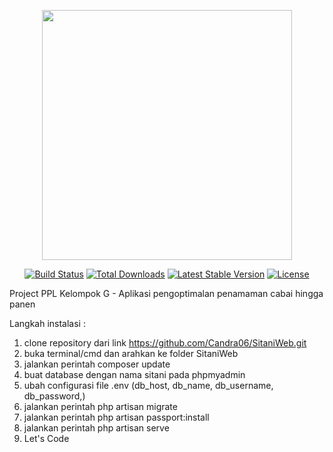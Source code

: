 <p align="center"><a href="https://laravel.com" target="_blank"><img src="https://raw.githubusercontent.com/laravel/art/master/logo-lockup/5%20SVG/2%20CMYK/1%20Full%20Color/laravel-logolockup-cmyk-red.svg" width="400"></a></p>

<p align="center">
<a href="https://travis-ci.org/laravel/framework"><img src="https://travis-ci.org/laravel/framework.svg" alt="Build Status"></a>
<a href="https://packagist.org/packages/laravel/framework"><img src="https://poser.pugx.org/laravel/framework/d/total.svg" alt="Total Downloads"></a>
<a href="https://packagist.org/packages/laravel/framework"><img src="https://poser.pugx.org/laravel/framework/v/stable.svg" alt="Latest Stable Version"></a>
<a href="https://packagist.org/packages/laravel/framework"><img src="https://poser.pugx.org/laravel/framework/license.svg" alt="License"></a>
</p>

Project PPL Kelompok G - Aplikasi pengoptimalan penamaman cabai hingga panen

Langkah instalasi :

1. clone repository dari link https://github.com/Candra06/SitaniWeb.git
2. buka terminal/cmd dan arahkan ke folder SitaniWeb
3. jalankan perintah composer update
4. buat database dengan nama sitani pada phpmyadmin
5. ubah configurasi file .env (db_host, db_name, db_username, db_password,)
6. jalankan perintah php artisan migrate
7. jalankan perintah php artisan passport:install
8. jalankan perintah php artisan serve
9. Let's Code
